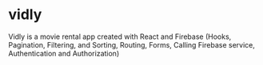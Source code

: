 # vidly
Vidly is a movie rental app created with React and Firebase (Hooks, Pagination, Filtering, and Sorting, Routing, Forms, Calling Firebase service, Authentication and Authorization)
